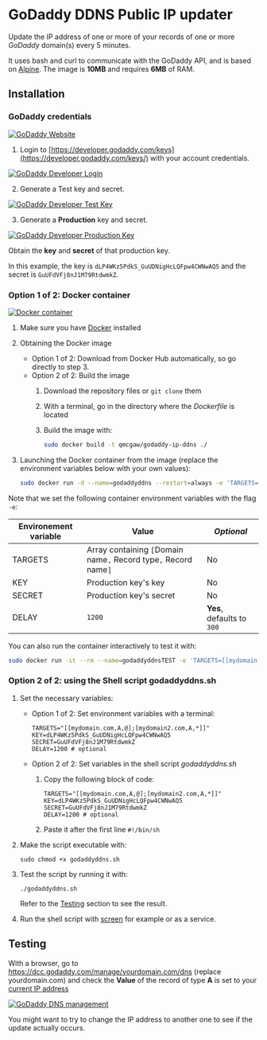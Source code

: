 # GoDaddy DDNS Public IP updater

Update the IP address of one or more of your records of one or more *GoDaddy* domain(s) every 5 minutes.

It uses bash and curl to communicate with the GoDaddy API, and is based on [Alpine](https://hub.docker.com/_/alpine/).
The image is **10MB** and requires **6MB** of RAM.

## Installation

### GoDaddy credentials

[![GoDaddy Website](https://github.com/qdm12/godaddy-ip-ddns/raw/master/readme/godaddy.png)](https://godaddy.com)

1. Login to [https://developer.godaddy.com/keys](https://developer.godaddy.com/keys/) with your account credentials.

[![GoDaddy Developer Login](https://github.com/qdm12/godaddy-ip-ddns/raw/master/readme/login.gif)](https://developer.godaddy.com/keys)

2. Generate a Test key and secret.

[![GoDaddy Developer Test Key](https://github.com/qdm12/godaddy-ip-ddns/raw/master/readme/testkey.gif)](https://developer.godaddy.com/keys)

3. Generate a **Production** key and secret.

[![GoDaddy Developer Production Key](https://github.com/qdm12/godaddy-ip-ddns/raw/master/readme/productionkey.gif)](https://developer.godaddy.com/keys)

Obtain the **key** and **secret** of that production key.

In this example, the key is `dLP4WKz5PdkS_GuUDNigHcLQFpw4CWNwAQ5` and the secret is `GuUFdVFj8nJ1M79RtdwmkZ`.

### Option 1 of 2: Docker container

[![Docker container](https://github.com/qdm12/godaddy-ip-ddns/raw/master/readme/docker.png)](https://www.docker.com/)

1. Make sure you have [Docker](https://docs.docker.com/install/) installed
2. Obtaining the Docker image
    - Option 1 of 2: Download from Docker Hub automatically, so go directly to step 3.
    - Option 2 of 2: Build the image
        1. Download the repository files or `git clone` them
        2. With a terminal, go in the directory where the *Dockerfile* is located
        3. Build the image with:

            ```bash
            sudo docker build -t qmcgaw/godaddy-ip-ddns ./
            ```

3. Launching the Docker container from the image (replace the environment variables below with your own values):

    ```bash
    sudo docker run -d --name=godaddyddns --restart=always -e 'TARGETS=[[mydomain.com,A,@];[mydomain2.com,A,*]]' -e 'KEY=dLP4WKz5PdkS_GuUDNigHcLQFpw4CWNwAQ5' -e 'SECRET=GuUFdVFj8nJ1M79RtdwmkZ' -e 'DELAY=1200' qmcgaw/godaddy-ip-ddns
    ```

Note that we set the following container environment variables with the flag `-e`:

| **Environement variable** | **Value** | *Optional* |
| --- | --- | --- |
| TARGETS | Array containing `[`Domain name`,` Record type`,` Record name`]` | No |
| KEY | Production key's key | No |
| SECRET | Production key's secret | No |
| DELAY | `1200` | **Yes**, defaults to `300` |

You can also run the container interactively to test it with:

```bash
sudo docker run -it --rm --name=godaddyddnsTEST -e 'TARGETS=[[mydomain.com,A,@];[mydomain2.com,A,*]]' -e 'KEY=dLP4WKz5PdkS_GuUDNigHcLQFpw4CWNwAQ5' -e 'SECRET=GuUFdVFj8nJ1M79RtdwmkZ' -e 'DELAY=1200' qmcgaw/godaddy-ip-ddns
```

### Option 2 of 2: using the Shell script godaddyddns.sh

1. Set the necessary variables:
    - Option 1 of 2: Set environment variables with a terminal:
    
        ```shell
        TARGETS="[[mydomain.com,A,@];[mydomain2.com,A,*]]"
        KEY=dLP4WKz5PdkS_GuUDNigHcLQFpw4CWNwAQ5
        SECRET=GuUFdVFj8nJ1M79RtdwmkZ
        DELAY=1200 # optional
        ```
    
    - Option 2 of 2: Set variables in the shell script *godaddyddns.sh*
        1. Copy the following block of code:
        
            ```shell
            TARGETS="[[mydomain.com,A,@];[mydomain2.com,A,*]]"
            KEY=dLP4WKz5PdkS_GuUDNigHcLQFpw4CWNwAQ5
            SECRET=GuUFdVFj8nJ1M79RtdwmkZ
            DELAY=1200 # optional
            ```
        
        2. Paste it after the first line `#!/bin/sh`
2. Make the script executable with:

    ```shell
    sudo chmod +x godaddyddns.sh
    ```

3. Test the script by running it with:

    ```shell
    ./godaddyddns.sh
    ```

    Refer to the [Testing](#Testing) section to see the result.

4. Run the shell script with [screen](https://www.gnu.org/software/screen/) for example or as a service.

## Testing

With a browser, go to https://dcc.godaddy.com/manage/yourdomain.com/dns (replace yourdomain.com) and check the **Value** of the record of type **A** is set to your [current IP address](https://www.whatismyip.com/)

[![GoDaddy DNS management](https://github.com/qdm12/godaddy-ip-ddns/raw/master/readme/godaddydnsmanagement.png)](https://dcc.godaddy.com/manage/)

You might want to try to change the IP address to another one to see if the update actually occurs.
